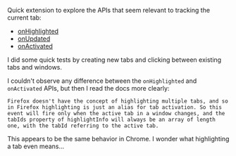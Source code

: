 Quick extension to explore the APIs that seem relevant to tracking the current tab:

* [onHighlighted](https://developer.mozilla.org/en-US/Add-ons/WebExtensions/API/tabs/onHighlighted)
* [onUpdated](https://developer.mozilla.org/en-US/Add-ons/WebExtensions/API/tabs/onUpdated)
* [onActivated](https://developer.mozilla.org/en-US/Add-ons/WebExtensions/API/tabs/onActivated)

I did some quick tests by creating new tabs and clicking between existing tabs and windows.

I couldn't observe any difference between the `onHighlighted` and `onActivated` APIs, but then
I read the docs more clearly:

```
Firefox doesn't have the concept of highlighting multiple tabs, and so in Firefox highlighting is just an alias for tab activation. So this event will fire only when the active tab in a window changes, and the tabIds property of highlightInfo will always be an array of length one, with the tabId referring to the active tab.
```

This appears to be the same behavior in Chrome. I wonder what highlighting a tab even means...